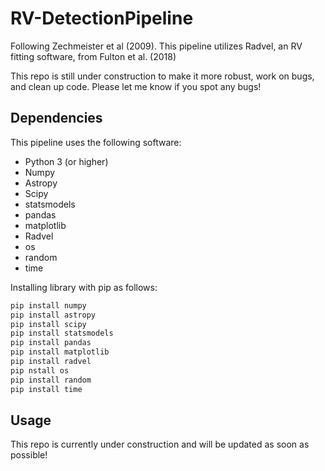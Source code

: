 # RV-DetectionPipeline
Following Zechmeister et al (2009). This pipeline utilizes Radvel, an RV fitting software, from Fulton et al. (2018)

This repo is still under construction to make it more robust, work on bugs, and clean up code. Please let me know if you spot any bugs!

## Dependencies

This pipeline uses the following software:
- Python 3 (or higher)
- Numpy
- Astropy
- Scipy
- statsmodels
- pandas
- matplotlib
- Radvel
- os
- random 
- time

Installing library with pip as follows:

```bash
pip install numpy
pip install astropy
pip install scipy
pip install statsmodels
pip install pandas
pip install matplotlib
pip install radvel
pip nstall os
pip install random
pip install time
```
## Usage
This repo is currently under construction and will be updated as soon as possible!
